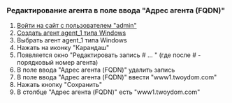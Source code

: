 ### Редактирование агента в поле ввода "Адрес агента (FQDN)"

1. [Войти на сайт с пользователем "admin"](../../../../0.%20Шаги/1.%20Войти%20на%20сайт%20с%20пользователем%20username.md)
1. [Создать агент agent_1 типа Windows](../../../../0.%20Шаги/3.%20Создать%20агент%20${agent}%20с%20типом%20ОС%20${os_type}.md)
1. Выбрать агент agent_1 типа Windows
1. Нажать на иконку "Карандаш"
1. Появляется окно "Редактировать запись # ... " (где после # - порядковый номер агента)
1. В поле ввода "Адрес агента (FQDN)" удалить запись
1. В поле ввода "Адрес агента (FQDN)" ввести "www1.twoydom.com"
1. Нажать кнопку "Сохранить"
1. В столбце "Адрес агента (FQDN)" есть "www1.twoydom.com"